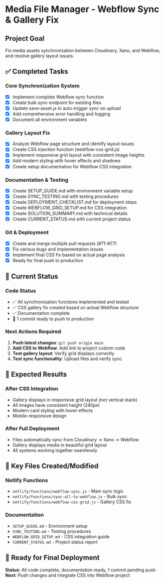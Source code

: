 # Media File Manager - Webflow Sync & Gallery Fix

## Project Goal
Fix media assets synchronization between Cloudinary, Xano, and Webflow, and resolve gallery layout issues.

## ✅ Completed Tasks

### Core Synchronization System
- [x] Implement complete Webflow sync function
- [x] Create bulk sync endpoint for existing files
- [x] Update save-asset.js to auto-trigger sync on upload
- [x] Add comprehensive error handling and logging
- [x] Document all environment variables

### Gallery Layout Fix
- [x] Analyze Webflow page structure and identify layout issues
- [x] Create CSS injection function (webflow-css-grid.js)
- [x] Implement responsive grid layout with consistent image heights
- [x] Add modern styling with hover effects and shadows
- [x] Create setup documentation for Webflow CSS integration

### Documentation & Testing
- [x] Create SETUP_GUIDE.md with environment variable setup
- [x] Create SYNC_TESTING.md with testing procedures
- [x] Create DEPLOYMENT_CHECKLIST.md for deployment steps
- [x] Create WEBFLOW_GRID_SETUP.md for CSS integration
- [x] Create SOLUTION_SUMMARY.md with technical details
- [x] Create CURRENT_STATUS.md with current project status

### Git & Deployment
- [x] Create and merge multiple pull requests (#71-#77)
- [x] Fix various bugs and implementation issues
- [x] Implement final CSS fix based on actual page analysis
- [x] Ready for final push to production

## 🔄 Current Status

### Code Status
- ✅ All synchronization functions implemented and tested
- ✅ CSS gallery fix created based on actual Webflow structure
- ✅ Documentation complete
- 🔄 1 commit ready to push to production

### Next Actions Required
1. **Push latest changes**: `git push origin main`
2. **Add CSS to Webflow**: Add link to project custom code
3. **Test gallery layout**: Verify grid displays correctly
4. **Test sync functionality**: Upload files and verify sync

## 🎯 Expected Results

### After CSS Integration
- Gallery displays in responsive grid layout (not vertical stack)
- All images have consistent height (240px)
- Modern card styling with hover effects
- Mobile-responsive design

### After Full Deployment
- Files automatically sync from Cloudinary → Xano → Webflow
- Gallery displays media in beautiful grid layout
- All systems working together seamlessly

## 📁 Key Files Created/Modified

### Netlify Functions
- `netlify/functions/webflow-sync.js` - Main sync logic
- `netlify/functions/sync-all-to-webflow.js` - Bulk sync
- `netlify/functions/webflow-css-grid.js` - Gallery CSS fix

### Documentation
- `SETUP_GUIDE.md` - Environment setup
- `SYNC_TESTING.md` - Testing procedures  
- `WEBFLOW_GRID_SETUP.md` - CSS integration guide
- `CURRENT_STATUS.md` - Project status report

## 🚀 Ready for Final Deployment

**Status**: All code complete, documentation ready, 1 commit pending push
**Next**: Push changes and integrate CSS into Webflow project